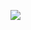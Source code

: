 ![](https://bat.bing.com/action/0?ti=56018282&Ver=2&mid=ce8b447b-738c-4e9d-971c-dfe492abca2f&sid=201ffde0635411ee902411d77b750559&vid=20202bf0635411ee9ac03f2e618b0b9f&vids=0&msclkid=N&pi=0&lg=en-US&sw=800&sh=600&sc=24&nwd=1&tl=Shortform%20%7C%2012%20Rules%20for%20Life&p=https%3A%2F%2Fwww.shortform.com%2Fapp%2Fbook%2F12-rules-for-life%2Fexercise-what-should-you-do-now&r=&lt=448&evt=pageLoad&sv=1&rn=746384)
